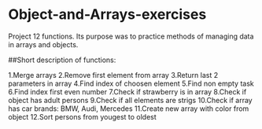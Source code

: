 ﻿# Object-and-Arrays-exercises
Project 12 functions. Its purpose was to practice methods of managing data in arrays and objects.

##Short description of functions:

1.Merge arrays
2.Remove first element from array
3.Return last 2 parameters in array
4.Find index of choosen element
5.Find non empty task
6.Find index first even number
7.Check if strawberry is in array
8.Check if object has adult persons
9.Check if all elements are strigs
10.Check if array has car brands: BMW, Audi, Mercedes
11.Create new array with color from object
12.Sort persons from yougest to oldest
